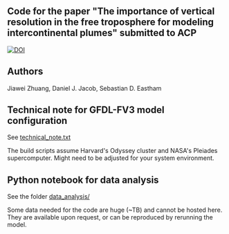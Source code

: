 Code for the paper "The importance of vertical resolution in the free troposphere for modeling intercontinental plumes" submitted to ACP
--------
[![DOI](https://zenodo.org/badge/95622791.svg)](https://zenodo.org/badge/latestdoi/95622791)

Authors
--------
Jiawei Zhuang, Daniel J. Jacob, Sebastian D. Eastham

Technical note for GFDL-FV3 model configuration
--------
See [technical_note.txt](technical_note.txt)

The build scripts assume Harvard's Odyssey cluster and NASA's Pleiades supercomputer.
Might need to be adjusted for your system environment.

Python notebook for data analysis
--------
See the folder [data_analysis/](./data_analysis)

Some data needed for the code are huge (~TB) and cannot be hosted here.
They are available upon request, or can be reproduced by rerunning the model.
